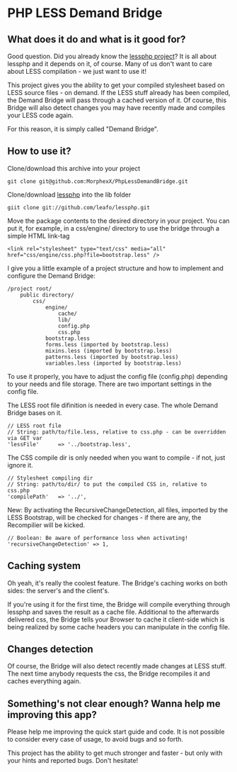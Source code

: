 # PHP LESS Demand Bridge


## What does it do and what is it good for?

Good question. Did you already know the [lessphp project](https://github.com/leafo/lessphp)?
It is all about lessphp and it depends on it, of course. Many of us don't want to care about LESS compilation - we just want to use it!

This project gives you the ability to get your compiled stylesheet based on LESS source files - on demand.
If the LESS stuff already has been compiled, the Demand Bridge will pass through a cached version of it.
Of course, this Bridge will also detect changes you may have recently made and compiles your LESS code again.

For this reason, it is simply called "Demand Bridge".

## How to use it?

Clone/download this archive into your project

	git clone git@github.com:MorphexX/PhpLessDemandBridge.git
	
Clone/download [lessphp](https://github.com/leafo/lessphp) into the lib folder

	giit clone git://github.com/leafo/lessphp.git

Move the package contents to the desired directory in your project.
You can put it, for example, in a css/engine/ directory to use the bridge through a simple HTML link-tag

	<link rel="stylesheet" type="text/css" media="all"  href="css/engine/css.php?file=bootstrap.less" />

I give you a little example of a project structure and how to implement and configure the Demand Bridge:

	/project root/
		public directory/
			css/
				engine/
					cache/
					lib/
					config.php
					css.php
				bootstrap.less
				forms.less (imported by bootstrap.less)
				mixins.less (imported by bootstrap.less)
				patterns.less (imported by bootstrap.less)
				variables.less (imported by bootstrap.less)

To use it properly, you have to adjust the config file (config.php) depending to your needs and file storage.
There are two important settings in the config file.

The LESS root file difinition is needed in every case. The whole Demand Bridge bases on it.

    // LESS root file
    // String: path/to/file.less, relative to css.php - can be overridden via GET var
    'lessFile'		=> '../bootstrap.less',

The CSS compile dir is only needed when you want to compile - if not, just ignore it.

    // Stylesheet compiling dir
    // String: path/to/dir/ to put the compiled CSS in, relative to css.php
    'compilePath' 	=> '../',

New: By activating the RecursiveChangeDetection, all files, imported by the LESS Bootstrap, will be checked for changes - if there are any, the Recompilier will be kicked.

	// Boolean: Be aware of performance loss when activating!
	'recursiveChangeDetection' => 1,


## Caching system

Oh yeah, it's really the coolest feature. The Bridge's caching works on both sides: the server's and the client's.

If you're using it for the first time, the Bridge will compile everything through lessphp and saves the result as a cache file.
Additional to the afterwards delivered css, the Bridge tells your Browser to cache it client-side which is being realized by some cache headers you can manipulate in the config file.

## Changes detection

Of course, the Bridge will also detect recently made changes at LESS stuff. The next time anybody requests the css, the Bridge recompiles it and caches everything again.

## Something's not clear enough? Wanna help me improving this app?

Please help me improving the quick start guide and code. 
It is not possible to consider every case of usage, to avoid bugs and so forth.

This project has the ability to get much stronger and faster - but only with your hints and reported bugs. Don't hesitate!